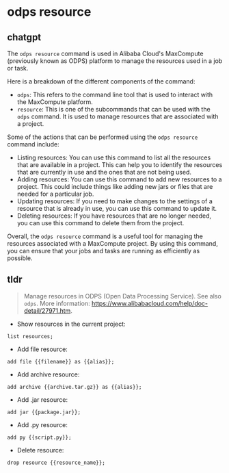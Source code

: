 # odps resource 
## chatgpt 
The `odps resource` command is used in Alibaba Cloud's MaxCompute (previously known as ODPS) platform to manage the resources used in a job or task.

Here is a breakdown of the different components of the command:

- `odps`: This refers to the command line tool that is used to interact with the MaxCompute platform.
- `resource`: This is one of the subcommands that can be used with the `odps` command. It is used to manage resources that are associated with a project.

Some of the actions that can be performed using the `odps resource` command include:

- Listing resources: You can use this command to list all the resources that are available in a project. This can help you to identify the resources that are currently in use and the ones that are not being used.
- Adding resources: You can use this command to add new resources to a project. This could include things like adding new jars or files that are needed for a particular job.
- Updating resources: If you need to make changes to the settings of a resource that is already in use, you can use this command to update it.
- Deleting resources: If you have resources that are no longer needed, you can use this command to delete them from the project.

Overall, the `odps resource` command is a useful tool for managing the resources associated with a MaxCompute project. By using this command, you can ensure that your jobs and tasks are running as efficiently as possible. 

## tldr 
 
> Manage resources in ODPS (Open Data Processing Service).
> See also `odps`.
> More information: <https://www.alibabacloud.com/help/doc-detail/27971.htm>.

- Show resources in the current project:

`list resources;`

- Add file resource:

`add file {{filename}} as {{alias}};`

- Add archive resource:

`add archive {{archive.tar.gz}} as {{alias}};`

- Add .jar resource:

`add jar {{package.jar}};`

- Add .py resource:

`add py {{script.py}};`

- Delete resource:

`drop resource {{resource_name}};`
